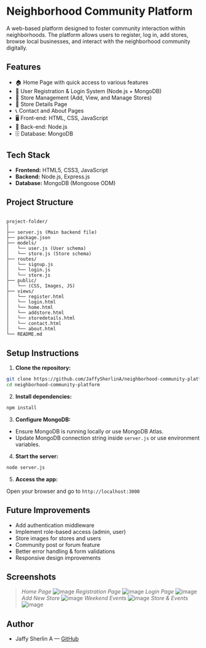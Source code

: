 # Neighborhood Community Platform

A web-based platform designed to foster community interaction within neighborhoods. The platform allows users to register, log in, add stores, browse local businesses, and interact with the neighborhood community digitally.

## Features

- 🏠 Home Page with quick access to various features
- 🔐 User Registration & Login System (Node.js + MongoDB)
- 🏪 Store Management (Add, View, and Manage Stores)
- 📄 Store Details Page
- 📞 Contact and About Pages
- 🖥️ Front-end: HTML, CSS, JavaScript
- 💾 Back-end: Node.js
- 🗄️ Database: MongoDB

## Tech Stack

- **Frontend:** HTML5, CSS3, JavaScript
- **Backend:** Node.js, Express.js
- **Database:** MongoDB (Mongoose ODM)

## Project Structure

```

project-folder/
│
├── server.js (Main backend file)
├── package.json
├── models/
│   └── user.js (User schema)
│   └── store.js (Store schema)
├── routes/
│   └── signup.js
│   └── login.js
│   └── store.js
├── public/
│   └── (CSS, Images, JS)
├── views/
│   └── register.html
│   └── login.html
│   └── home.html
│   └── addstore.html
│   └── storedetails.html
│   └── contact.html
│   └── about.html
└── README.md

````

## Setup Instructions

1. **Clone the repository:**

```bash
git clone https://github.com/JaffySherlinA/neighborhood-community-platform.git
cd neighborhood-community-platform
````

2. **Install dependencies:**

```bash
npm install
```

3. **Configure MongoDB:**

* Ensure MongoDB is running locally or use MongoDB Atlas.
* Update MongoDB connection string inside `server.js` or use environment variables.

4. **Start the server:**

```bash
node server.js
```

5. **Access the app:**

Open your browser and go to `http://localhost:3000`

## Future Improvements

* Add authentication middleware
* Implement role-based access (admin, user)
* Store images for stores and users
* Community post or forum feature
* Better error handling & form validations
* Responsive design improvements

## Screenshots

> *Home Page*
![image](https://github.com/user-attachments/assets/726fd373-ba0b-472e-af20-0a8961e1b16b)
> *Registration Page*
![image](https://github.com/user-attachments/assets/232e8133-c28d-447a-bf63-a3208a2e6f98)
> *Login Page*
![image](https://github.com/user-attachments/assets/0dc306b2-0b4b-4af7-875d-38712a03bf8b)
> *Add New Store*
![image](https://github.com/user-attachments/assets/1277dd14-71d2-4f36-9972-2b486042a5b5)
> *Weekend Events*
![image](https://github.com/user-attachments/assets/f345b827-6b70-4596-9ca7-21d95075ad20)
> *Store & Events*
![image](https://github.com/user-attachments/assets/78f500ad-147f-4746-a9cc-907a1114271c)


## Author

* Jaffy Sherlin A — [GitHub](https://github.com/JaffySherlinA)


